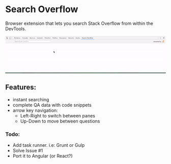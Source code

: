 # Search Overflow
Browser extension that lets you search Stack Overflow from within the DevTools.

![screenshot](search-overflow.gif)

## Features:
- instant searching
- complete QA data with code snippets
- arrow key navigation:
  - Left-Right to switch between panes
  - Up-Down to move between questions


### Todo:

  - Add task runner. i.e: Grunt or Gulp
  - Solve Issue #1
  - Port it to Angular (or React?)
